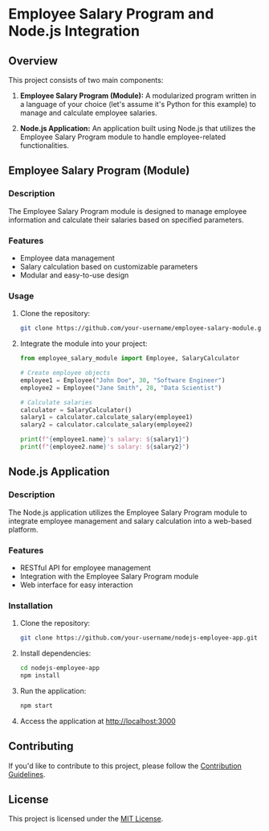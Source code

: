 # Employee Salary Program and Node.js Integration

## Overview

This project consists of two main components:

1. **Employee Salary Program (Module):** A modularized program written in a language of your choice (let's assume it's Python for this example) to manage and calculate employee salaries.

2. **Node.js Application:** An application built using Node.js that utilizes the Employee Salary Program module to handle employee-related functionalities.

## Employee Salary Program (Module)

### Description

The Employee Salary Program module is designed to manage employee information and calculate their salaries based on specified parameters.

### Features

- Employee data management
- Salary calculation based on customizable parameters
- Modular and easy-to-use design

### Usage

1. Clone the repository:

    ```bash
    git clone https://github.com/your-username/employee-salary-module.git
    ```

2. Integrate the module into your project:

    ```python
    from employee_salary_module import Employee, SalaryCalculator

    # Create employee objects
    employee1 = Employee("John Doe", 30, "Software Engineer")
    employee2 = Employee("Jane Smith", 28, "Data Scientist")

    # Calculate salaries
    calculator = SalaryCalculator()
    salary1 = calculator.calculate_salary(employee1)
    salary2 = calculator.calculate_salary(employee2)

    print(f"{employee1.name}'s salary: ${salary1}")
    print(f"{employee2.name}'s salary: ${salary2}")
    ```

## Node.js Application

### Description

The Node.js application utilizes the Employee Salary Program module to integrate employee management and salary calculation into a web-based platform.

### Features

- RESTful API for employee management
- Integration with the Employee Salary Program module
- Web interface for easy interaction

### Installation

1. Clone the repository:

    ```bash
    git clone https://github.com/your-username/nodejs-employee-app.git
    ```

2. Install dependencies:

    ```bash
    cd nodejs-employee-app
    npm install
    ```

3. Run the application:

    ```bash
    npm start
    ```

4. Access the application at [http://localhost:3000](http://localhost:3000)

## Contributing

If you'd like to contribute to this project, please follow the [Contribution Guidelines](CONTRIBUTING.md).

## License

This project is licensed under the [MIT License](LICENSE).
